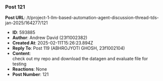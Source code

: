 ### Post 121
**Post URL**: /t/project-1-llm-based-automation-agent-discussion-thread-tds-jan-2025/164277/121
- **ID**: 593885
- **Author**: Andrew David (23f1002382)
- **Created At**: 2025-02-11T15:26:23.894Z
- **Reply To**: Post 119 (ABHROJYOTI GHOSH, 23f1002104)
- **Content**:  
  check out my repo and download the datagen and evaluate file for testing
- **Reactions**: None
- **Post Number**: 121

